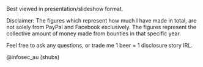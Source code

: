 Best viewed in presentation/slideshow format.

Disclaimer: The figures which represent how much I have made in total, are not solely from PayPal and Facebook exclusively. The figures represent the collective amount of money made from bounties in that specific year.

Feel free to ask any questions, or trade me 1 beer = 1 disclosure story IRL.

@infosec_au (shubs)
